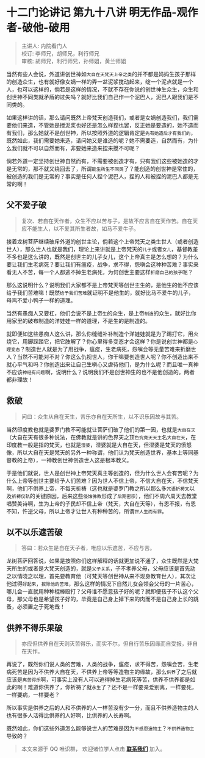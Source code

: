 # 十二门论讲记 第九十八讲 明无作品-观作者-破他-破用

> 主讲人: 内院看门人 <br />
> 校订: 李师兄，胡师兄，利行师兄 <br />
> 审核: 胡师兄，利行师兄，孙师姐，黄兰师姐 <br />

当然有些人会说，外道讲创世神如`大自在天梵天上帝之类`的并不都是妈妈生孩子那样的创造众生，也有就好像女娲一样的弄一盆泥浆搅动起来，绽一个泥点就是一个人，也可以这样的，倘若是这样的情况，不就不存在你说的创世神生众生，众生和创世神不同类就矛盾的过失吗？就好比我们自己作一个泥巴人，泥巴人跟我们是不同类的。

如果这样讲的话，那么请问既然上帝梵天创造我们，或者是女娲创造我们，我们需要他们来造，不管她是搅泥浆也好还是怎么样捏也罢，反正她是要造的，她不造而有我们，那么她就不是创世神，所以按照外道的逻辑肯定是`先有她造后才有我们的`，既然如此，我们需要她来造，请问她又是谁造的呢？她不需要造，自然而有，为什么我们就不可以自然而有，非要她来造来捏来搅不可呢？

倘若外道一定坚持创世神自然而有，不需要被创造才有，只有我们这些被她造的才是无常的，那不就又绕回去了，所谓`能生所生不同类`了？能创造的创世神是常住的，被创造的我们是无常的？事实是任何人捏个泥巴人，捏的人和被捏的泥巴人都是无常的啊！

## 父不爱子破

> 复次、若自在天作者，众生不应以苦与子，是故不应言自在天作苦。自在天应不能生人，以不爱其所生者故，如马不爱牛子。

接着龙树菩萨继续破斥外道的创世主论，倘若这个上帝梵天之类生世人（或者创造世人），那么世人也就是我们，理论上来讲就是上帝梵天的`儿子`或者`女儿`，基督教差不多也是这么讲的，既然是创世主的儿子女儿，这个上帝真主是怎么想的？为什么要让我们生老病死？要让我们有瘟疫，战争，求不得，怨嗔会这种种苦难？事实来看无人不苦，每一个人都逃不掉生老病死，为何创世主要这样`折磨自己的孩子`呢？

那么这说明什么？说明我们大家都不是上帝梵天等创世主生的，是他生的他不应该给予我们苦难嘛！既然`给予我们苦难`就证明不是他生的，就好比马不爱牛的儿子，母鸡不爱小鸭子一样的道理。

当然有愚痴人又要杠，他们会说不是上帝`生`的众生，是上帝`制造`的众生，就好比你用家里的破布制造的洋娃娃一样的道理，不是生的是制造的。

就即便如这些愚痴人这么讲，那么你缝缝补补制造个洋娃娃就是为了踢打它，用火烧它，用脚踩踏它，把它肢解了？你心里得多变态才会这样？你是说创世神都是`心理变态`？制造世人就是为了用战争，瘟疫，生老病死，怨嗔会等无量苦难来折磨世人？当然不可能对不对？你这么仇视世人，你干嘛要创造世人呢？你不创造出来不就心平气和吗？你创造出来让自己生嗔心又虐待他们，是为什么呢？而且唯一真神不应该`神经有问题`啊，说明什么？说明我们不是创世神生的也不是他创造的。两者都非理故！

## 救破

> 问曰：众生从自在天生，苦乐亦自在天所生，以不识乐因故与其苦。

当然印度教也就是婆罗门教不可能就让菩萨们破了他们的第一因，也就是`大自在天`（大自在天有很多种说法，在佛教就是讲的色界天之顶`色究竟天天主`名`大自在天`，在印度教一般是指的梵天，也就是`湿婆`，湿婆就是大自在天，但湿婆是梵天的愤怒像，所以大自在天是梵天的另外一种称谓，他们认为梵天创造世界，基本上等同基督教的上帝），一神教创世神创造世人这是根本教义。

于是他们就说，世人是创世神上帝梵天真主等创造的，但为什么世人会有苦呢？为什么上帝等创世主要给予人们苦难？因为世人不信上帝，不信大自在天，不信梵天啊，他们不供养上帝，不每天祈祷（这也就是婆罗门教之所以那么多`咒语祈祷文`以及`祈祷仪轨`的关键原因，后来这些`侵蚀佛教`形成了`后期密宗`），他们不周六周天去教堂唱赞美诗啊，生为上帝的子民却不信上帝（梵天，大自在天等），有恩不报，有恩不知，忤逆父母，所以上帝才让世人有种种苦的，所谓`世人生而有罪`。

## 以不以乐遮苦破

> 答曰：若众生是自在天子者，唯应以乐遮苦，不应与苦。

龙树菩萨回答说，如果是按照你们这样解释的话就更加说不通了，众生既然是大梵天所生的或者是大梵天创造的，就是`父子关系`，子不孝养父母，父母应该是首先动之以情晓之以理，首先要教育他（可梵天等创世神从来不现身教育世人），其次让他过得`好起来`，`拔除他的苦难`，那么这样的情况下自然儿女会领会父母的一片苦心，哪儿会一直就用种种棍棒殴打？父母谁不愿意孩子好的呢？就即便孩子不认这个父母，那父母也是希望孩子好的，毕竟是自己身上掉下来的肉而不是自己身上长的跳蚤，必须置之于死地哉！

## 供养不得乐果破

> 亦应但供养自在天则灭苦得乐，而实不尔，但自行苦乐因缘而自受报，非自在天作。

再说了，既然你们说人类的苦难，人类的战争，瘟疫，求不得苦，怨嗔会苦，生老病死苦是因为不供养大自在天，不供养上帝等等造物主的缘故，那么`供养`了之后就应该是`离苦得乐`啊，可事实上没有人可以逃得掉生老病死等苦，供养不供养都是如此的啊！难道你供养了，你祈祷了就`永生`了？还不是一样要亲爱别离，一样要死，一样要病，一样要老？

所以事实是供养之后的人和不供养的人一样苦没有少一分，而且不供养造物主的人也有很多人活得比供养的人好啊，比供养的人长寿啊。

既然如此，你们这些外道怎么能够说世人的苦难是因为`不感恩造物主`？`不供养造物主`导致的？

> 本文来源于 QQ 唯识群， 欢迎诸位学人点击 **[联系我们](https://mp.weixin.qq.com/s/lZCfWjmLjgNR165Tx4_bCQ)** 加入。

